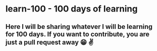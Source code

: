 # learn-100 - 100 days of learning

## Here I will be sharing whatever I will be learning for 100 days. If you want to contribute, you are just a pull request away :grin: :v:

